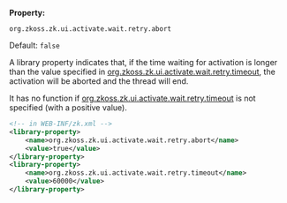 **Property:**

`org.zkoss.zk.ui.activate.wait.retry.abort`

Default: `false`

A library property indicates that, if the time waiting for activation is
longer than the value specified in [ org.zkoss.zk.ui.activate.wait.retry.timeout]({{site.baseUrl}}/zk_config_ref/org.zkoss.zk.ui.activate.wait.retry.timeout),
the activation will be aborted and the thread will end.

It has no function if [ org.zkoss.zk.ui.activate.wait.retry.timeout]({{site.baseUrl}}/zk_config_ref/org.zkoss.zk.ui.activate.wait.retry.timeout)
is not specified (with a positive value).

```xml
<!-- in WEB-INF/zk.xml -->
<library-property>
    <name>org.zkoss.zk.ui.activate.wait.retry.abort</name>
    <value>true</value>
</library-property>
<library-property>
    <name>org.zkoss.zk.ui.activate.wait.retry.timeout</name>
    <value>60000</value>
</library-property>
```
